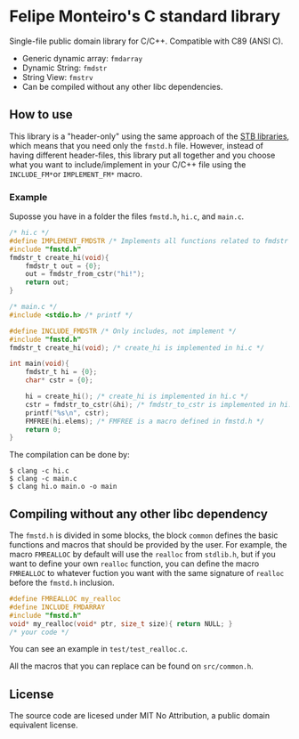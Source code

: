 # Felipe Monteiro's C standard library

Single-file public domain library for C/C++. Compatible with C89 (ANSI C).

- Generic dynamic array: `fmdarray`
- Dynamic String: `fmdstr`
- String View: `fmstrv`
- Can be compiled without any other libc dependencies. 

## How to use

This library is a "header-only" using the same approach of the
[STB libraries](https://github.com/nothings/stb/), which means that you need
only the `fmstd.h` file.
However, instead of having different header-files, this library put all together and you
choose what you want to include/implement in your C/C++ file using the `INCLUDE_FM*`or
`IMPLEMENT_FM*`  macro.

### Example

Suposse you have in a folder the files `fmstd.h`, `hi.c`, and `main.c`.

```c
/* hi.c */
#define IMPLEMENT_FMDSTR /* Implements all functions related to fmdstr */
#include "fmstd.h"
fmdstr_t create_hi(void){
    fmdstr_t out = {0};
    out = fmdstr_from_cstr("hi!");
    return out;
}
```

```c
/* main.c */
#include <stdio.h> /* printf */

#define INCLUDE_FMDSTR /* Only includes, not implement */
#include "fmstd.h"
fmdstr_t create_hi(void); /* create_hi is implemented in hi.c */

int main(void){
    fmdstr_t hi = {0};
    char* cstr = {0};

    hi = create_hi(); /* create_hi is implemented in hi.c */
    cstr = fmdstr_to_cstr(&hi); /* fmdstr_to_cstr is implemented in hi.c */
    printf("%s\n", cstr);
    FMFREE(hi.elems); /* FMFREE is a macro defined in fmstd.h */
    return 0;
}
```

The compilation can be done by:
```console
$ clang -c hi.c
$ clang -c main.c
$ clang hi.o main.o -o main
```
## Compiling without any other libc dependency

The `fmstd.h` is divided in some blocks, the block `common` defines the basic
functions and macros that should be provided by the user. For example, the macro
`FMREALLOC` by default will use the `realloc` from `stdlib.h`, but if you want to
define your own `realloc` function, you can define the macro `FMREALLOC` to whatever
fuction you want with the same signature of `realloc` before the `fmstd.h` inclusion.

```c
#define FMREALLOC my_realloc
#define INCLUDE_FMDARRAY
#include "fmstd.h"
void* my_realloc(void* ptr, size_t size){ return NULL; }
/* your code */
```

You can see an example in `test/test_realloc.c`.

All the macros that you can replace can be found on `src/common.h`.

## License

The source code are licesed under MIT No Attribution, a public domain equivalent
license.
